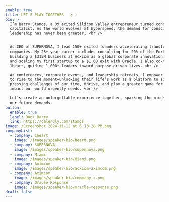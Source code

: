 ```yaml
---
enable: true
title: LET'S PLAY TOGETHER   ;-)
bio: >-
  I’m Barry Stamos, a 3x exited Silicon Valley entrepreneur turned conscious
  capitalist. As the world evolves at hyperspeed, the demand for conscious
  leadership has never been greater. <br />


  As CEO of SUPERNOVA, I lead 150+ exited founders accelerating transformative
  companies. My 25+ year career includes consulting for 20% of the Fortune 500,
  building a $315M business at Acxiom as a global corporate innovation leader,
  and scaling my first startup to a $1.6B exit with Oracle. I also co-founded
  1heart, guiding 1,000+ leaders toward purpose-driven lives. <br />

  At conferences, corporate events, and leadership retreats, I empower audiences
  to rise to the moment—unlocking their life’s work as a platform to solve the
  pressing challenges of our time, thrive, and play a greater game for the
  impact our world urgently needs. <br />

  Let’s create an unforgettable experience together, sparking the mindset shift
  our future demands.
button:
  enable: true
  label: Book Barry
  link: https://calendly.com/stamos
image: /Screenshot 2024-11-12 at 6.13.28 PM.png
companyList:
  - company: 1heart
    image: /images/speaker-bio/heart.png
  - company: SUPERNOVA
    image: /images/speaker-bio/supernova.png
  - company: Miami
    image: /images/speaker-bio/Miami.png
  - company: Aximcom
    image: /images/speaker-bio/acxiom-aximcom.png
  - company: Aximcom
    image: /images/speaker-bio/company-x.png
  - company: Oracle Response
    image: /images/speaker-bio/oracle-response.png
draft: false
---
```

